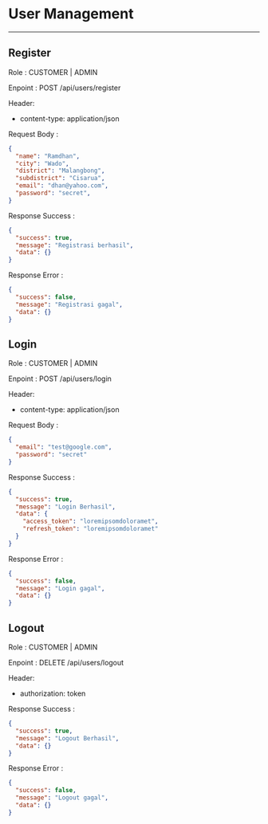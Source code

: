# User Management

<hr/>

## Register

Role : CUSTOMER | ADMIN

Enpoint : POST /api/users/register

Header: 
- content-type: application/json

Request Body :
```json
{
  "name": "Ramdhan",
  "city": "Wado",
  "district": "Malangbong",
  "subdistrict": "Cisarua",
  "email": "dhan@yahoo.com",
  "password": "secret",
}
```

Response Success :
```json
{
  "success": true,
  "message": "Registrasi berhasil",
  "data": {}
}
```

Response Error :
```json
{
  "success": false,
  "message": "Registrasi gagal",
  "data": {}
}
```


## Login

Role : CUSTOMER | ADMIN

Enpoint : POST /api/users/login

Header: 
- content-type: application/json

Request Body :
```json
{
  "email": "test@google.com",
  "password": "secret"
}
```

Response Success :
```json
{
  "success": true,
  "message": "Login Berhasil",
  "data": {
    "access_token": "loremipsomdoloramet",
    "refresh_token": "loremipsomdoloramet"
  }
}
```

Response Error : 
```json
{
  "success": false,
  "message": "Login gagal",
  "data": {}
}
```


## Logout

Role : CUSTOMER | ADMIN

Enpoint : DELETE /api/users/logout

Header: 
- authorization: token

Response Success :
```json
{
  "success": true,
  "message": "Logout Berhasil",
  "data": {}
}
```

Response Error : 
```json
{
  "success": false,
  "message": "Logout gagal",
  "data": {}
}
```
